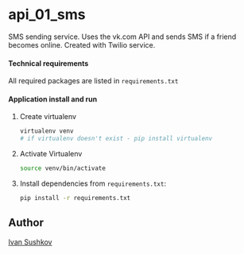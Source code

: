 # api_01_sms
SMS sending service. Uses the vk.com API and sends SMS if a friend becomes online. Created with Twilio service.

#### Technical requirements
All required packages are listed in ```requirements.txt```

#### Application install and run
1. Create virtualenv
    ```bash
    virtualenv venv
    # if virtualenv doesn't exist - pip install virtualenv
    ```
2. Activate Virtualenv

    ```bash
    source venv/bin/activate
    ```
3. Install dependencies from ```requirements.txt```:

    ```bash
    pip install -r requirements.txt
    ```

## Author
[Ivan Sushkov](https://github.com/ionesu/)
